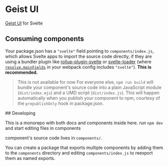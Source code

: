# Geist UI

[Geist UI](https://github.com/geist-org/react) for Svelte

## Consuming components

Your package.json has a `"svelte"` field pointing to `components/index.js`, which allows Svelte apps to import the source code directly, if they are using a bundler plugin like [rollup-plugin-svelte](https://github.com/sveltejs/rollup-plugin-svelte) or [svelte-loader](https://github.com/sveltejs/svelte-loader) (where [`resolve.mainFields`](https://webpack.js.org/configuration/resolve/#resolve-mainfields) in your webpack config includes `"svelte"`). **This is recommended.**

> This is not available for now
> For everyone else, `npm run build` will bundle your component's source code into a plain JavaScript module (`dist/index.mjs`) and a UMD script (`dist/index.js`). This will happen automatically when you publish your component to npm, courtesy of the `prepublishOnly` hook in package.json.

## Developing

This is a monorepo with both docs and components inside here.
run `npm dev` and start editing files in components

component's source code lives in `components/`.

You can create a package that exports multiple components by adding them to the `components` directory and editing `components/index.js` to reexport them as named exports.
